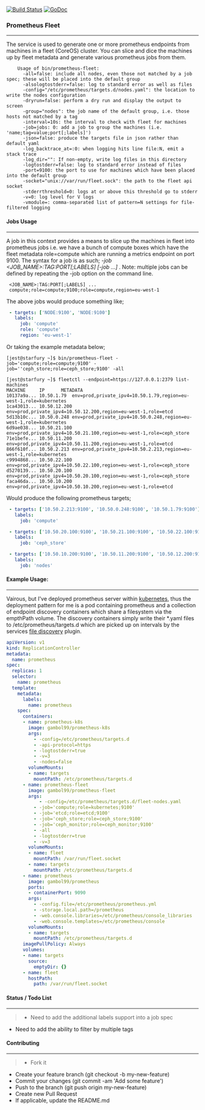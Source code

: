 [![Build Status](https://travis-ci.org/gambol99/prometheus-fleet.svg?branch=master)](https://travis-ci.org/gambol99/prometheus-fleet)
[![GoDoc](http://godoc.org/github.com/gambol99/prometheus-fleet?status.png)](http://godoc.org/github.com/gambol99/prometheus-fleet)

### **Prometheus Fleet**
---
The service is used to generate one or more prometheus endpoints from machines in a fleet (CoreOS) cluster. You can slice and dice the machines up by fleet metadata and generate various prometheus jobs from them.

```shell
    Usage of bin/prometheus-fleet:
      -all=false: include all nodes, even those not matched by a job spec; these will be placed into the default group
      -alsologtostderr=false: log to standard error as well as files
      -config="/etc/prometheus/targets.d/nodes.yaml": the location to write the nodes configuration
      -dryrun=false: perform a dry run and display the output to screen
      -group="nodes": the job name of the default group, i.e. those hosts not matched by a tag
      -interval=10s: the interval to check with fleet for machines
      -job=jobs: 0: add a job to group the machines (i.e. 'name;tag=value;port[;labels]')
      -json=false: produce the targets file in json rather than default yaml
      -log_backtrace_at=:0: when logging hits line file:N, emit a stack trace
      -log_dir="": If non-empty, write log files in this directory
      -logtostderr=false: log to standard error instead of files
      -port=9100: the port to use for machines which have been placed into the default group
      -socket="unix://var/run/fleet.sock": the path to the fleet api socket
      -stderrthreshold=0: logs at or above this threshold go to stderr
      -v=0: log level for V logs
      -vmodule=: comma-separated list of pattern=N settings for file-filtered logging
```

#### **Jobs Usage**
----

A job in this context provides a means to slice up the machines in fleet into prometheus jobs i.e. we have a bunch of compute boxes which have the fleet metadata role=compute which are running a metrics endpoint on port 9100. The syntax for a job is as such; *-job  <JOB_NAME>:TAG:PORT[;LABELS] [-job ...]* . Note: multiple jobs can be defined by repeating the -job option on the command line.

```shell
 <JOB_NAME>:TAG:PORT[;LABELS] ...
 compute;role=compute;9100;role=compute,region=eu-west-1
```

The above jobs would produce something like;

```YAML
 - targets: ['NODE:9100', 'NODE:9100']
   labels:
     job: 'compute'
	 role: 'compute'
     region: 'eu-west-1'
```

Or taking the example metadata below;

``` shell
[jest@starfury ~]$ bin/prometheus-fleet -job='compute;role=compute;9100' -job=''ceph_store;role=ceph_store;9100' -all
```

```shell
[jest@starfury ~]$ fleetctl --endpoint=https://127.0.0.1:2379 list-machines
MACHINE		IP		METADATA
10137a9a...	10.50.1.79	env=prod,private_ipv4=10.50.1.79,region=eu-west-1,role=kubernetes
1ca43013...	10.50.12.200	env=prod,private_ipv4=10.50.12.200,region=eu-west-1,role=etcd
5d13b10c...	10.50.0.248	env=prod,private_ipv4=10.50.0.248,region=eu-west-1,role=kubernetes
6d9ae038...	10.50.21.100	env=prod,private_ipv4=10.50.21.100,region=eu-west-1,role=ceph_store
71e1befe...	10.50.11.200	env=prod,private_ipv4=10.50.11.200,region=eu-west-1,role=etcd
866f610f...	10.50.2.213	env=prod,private_ipv4=10.50.2.213,region=eu-west-1,role=kubernetes
c9994868...	10.50.22.100	env=prod,private_ipv4=10.50.22.100,region=eu-west-1,role=ceph_store
d5270139...	10.50.20.100	env=prod,private_ipv4=10.50.20.100,region=eu-west-1,role=ceph_store
faca46da...	10.50.10.200	env=prod,private_ipv4=10.50.10.200,region=eu-west-1,role=etcd
```

Would produce the following prometheus targets;

```YAML
 - targets: ['10.50.2.213:9100', '10.50.0.248:9100', '10.50.1.79:9100']
   labels:
     job: 'compute'

 - targets: ['10.50.20.100:9100', '10.50.21.100:9100', '10.50.22.100:9100']
   labels:
     job: 'ceph_store'

 - targets: ['10.50.10.200:9100', '10.50.11.200:9100', '10.50.12.200:9100']
   labels:
     job: 'nodes'

```

#### **Example Usage**:
----

Vairous, but I've deployed  prometheus server within [kubernetes](https://github.com/kubernetes/kubernetes), thus the deployment pattern for me is a pod containing prometheus and a collection of endpoint discovery containers which share a filesystem via the empthPath volume. The discovery containers simply write their *.yaml files to /etc/prometheus/targets.d which are picked up on intervals by the services [file discovery](http://prometheus.io/blog/2015/06/01/advanced-service-discovery/) plugin.

```YAML
apiVersion: v1
kind: ReplicationController
metadata:
  name: prometheus
spec:
  replicas: 1
  selector:
    name: prometheus
  template:
    metadata:
      labels:
        name: prometheus
    spec:
      containers:
      - name: prometheus-k8s
        image: gambol99/prometheus-k8s
        args:
          - -config=/etc/prometheus/targets.d
          - -api-protocol=https
          - -logtostderr=true
          - -v=3
          - -nodes=false
        volumeMounts:
        - name: targets
          mountPath: /etc/prometheus/targets.d
      - name: prometheus-fleet
        image: gambol99/prometheus-fleet
        args:
	        - -config=/etc/prometheus/targets.d/fleet-nodes.yaml
          - -job='compute;role=kubernetes;9100'
          - -job='etcd;role=etcd;9100'
          - -job='ceph_store;role=ceph_store;9100'
          - -job='ceph_monitor;role=ceph_monitor;9100'
          - -all
          - -logtostderr=true
          - -v=3
        volumeMounts:
        - name: fleet
	      mountPath: /var/run/fleet.socket
        - name: targets
          mountPath: /etc/prometheus/targets.d
      - name: prometheus
        image: gambol99/prometheus
        ports:
        - containerPort: 9090
        args:
          - -config.file=/etc/prometheus/prometheus.yml
          - -storage.local.path=/prometheus
          - -web.console.libraries=/etc/prometheus/console_libraries
          - -web.console.templates=/etc/prometheus/console
        volumeMounts:
        - name: targets
          mountPath: /etc/prometheus/targets.d
      imagePullPolicy: Always
      volumes:
      - name: targets
        source:
          emptyDir: {}
      - name: fleet
        hostPath:
	      path: /var/run/fleet.socket
```

#### **Status / Todo List**
----

>- Need to add the additional labels support into a job spec
- Need to add the ability to filter by multiple tags

#### **Contributing**
---

>  - Fork it
 - Create your feature branch (git checkout -b my-new-feature)
 - Commit your changes (git commit -am 'Add some feature')
 - Push to the branch (git push origin my-new-feature)
 - Create new Pull Request
 - If applicable, update the README.md
